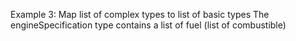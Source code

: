 Example 3:
Map list of complex types to list of basic types
The engineSpecification type contains a list of fuel (list of combustible)